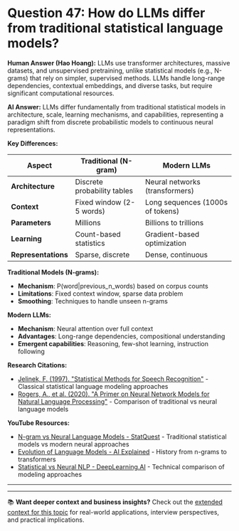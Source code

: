 # Question 47: How do LLMs differ from traditional statistical language models?

**Human Answer (Hao Hoang):**
LLMs use transformer architectures, massive datasets, and unsupervised pretraining, unlike statistical models (e.g., N-grams) that rely on simpler, supervised methods. LLMs handle long-range dependencies, contextual embeddings, and diverse tasks, but require significant computational resources.

**AI Answer:**
LLMs differ fundamentally from traditional statistical models in architecture, scale, learning mechanisms, and capabilities, representing a paradigm shift from discrete probabilistic models to continuous neural representations.

**Key Differences:**

| Aspect | Traditional (N-gram) | Modern LLMs |
|--------|---------------------|-------------|
| **Architecture** | Discrete probability tables | Neural networks (transformers) |
| **Context** | Fixed window (2-5 words) | Long sequences (1000s of tokens) |
| **Parameters** | Millions | Billions to trillions |
| **Learning** | Count-based statistics | Gradient-based optimization |
| **Representations** | Sparse, discrete | Dense, continuous |

**Traditional Models (N-grams):**
- **Mechanism**: P(word|previous_n_words) based on corpus counts
- **Limitations**: Fixed context window, sparse data problem
- **Smoothing**: Techniques to handle unseen n-grams

**Modern LLMs:**
- **Mechanism**: Neural attention over full context
- **Advantages**: Long-range dependencies, compositional understanding
- **Emergent capabilities**: Reasoning, few-shot learning, instruction following

**Research Citations:**
- [Jelinek, F. (1997). "Statistical Methods for Speech Recognition"](https://mitpress.mit.edu/9780262100366/statistical-methods-for-speech-recognition/) - Classical statistical language modeling approaches
- [Rogers, A., et al. (2020). "A Primer on Neural Network Models for Natural Language Processing"](https://arxiv.org/abs/1510.00726) - Comparison of traditional vs neural language models

**YouTube Resources:**
- [N-gram vs Neural Language Models - StatQuest](https://www.youtube.com/watch?v=fNxaJsNG3-s) - Traditional statistical models vs modern neural approaches
- [Evolution of Language Models - AI Explained](https://www.youtube.com/watch?v=kCc8FmEb1nY) - History from n-grams to transformers
- [Statistical vs Neural NLP - DeepLearning.AI](https://www.youtube.com/watch?v=3B5DgdSX2x8) - Technical comparison of modeling approaches

---

---

📚 **Want deeper context and business insights?** Check out the [extended context for this topic](content/47_llms_vs_statistical_models_context.md) for real-world applications, interview perspectives, and practical implications.